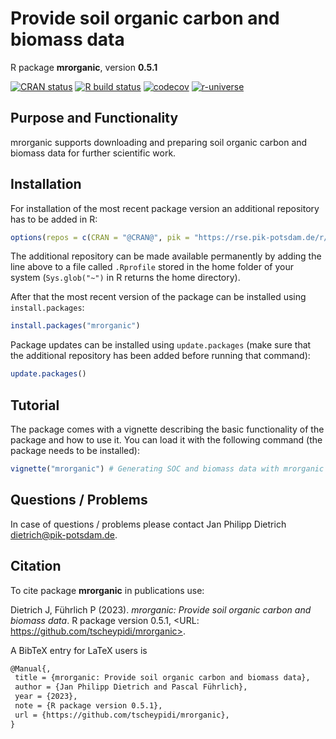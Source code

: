 # Provide soil organic carbon and biomass data

R package **mrorganic**, version **0.5.1**

[![CRAN status](https://www.r-pkg.org/badges/version/mrorganic)](https://cran.r-project.org/package=mrorganic)  [![R build status](https://github.com/tscheypidi/mrorganic/workflows/check/badge.svg)](https://github.com/tscheypidi/mrorganic/actions) [![codecov](https://codecov.io/gh/tscheypidi/mrorganic/branch/master/graph/badge.svg)](https://app.codecov.io/gh/tscheypidi/mrorganic) [![r-universe](https://pik-piam.r-universe.dev/badges/mrorganic)](https://pik-piam.r-universe.dev/builds)

## Purpose and Functionality

mrorganic supports downloading and preparing soil organic carbon
    and biomass data for further scientific work.


## Installation

For installation of the most recent package version an additional repository has to be added in R:

```r
options(repos = c(CRAN = "@CRAN@", pik = "https://rse.pik-potsdam.de/r/packages"))
```
The additional repository can be made available permanently by adding the line above to a file called `.Rprofile` stored in the home folder of your system (`Sys.glob("~")` in R returns the home directory).

After that the most recent version of the package can be installed using `install.packages`:

```r 
install.packages("mrorganic")
```

Package updates can be installed using `update.packages` (make sure that the additional repository has been added before running that command):

```r 
update.packages()
```

## Tutorial

The package comes with a vignette describing the basic functionality of the package and how to use it. You can load it with the following command (the package needs to be installed):

```r
vignette("mrorganic") # Generating SOC and biomass data with mrorganic
```

## Questions / Problems

In case of questions / problems please contact Jan Philipp Dietrich <dietrich@pik-potsdam.de>.

## Citation

To cite package **mrorganic** in publications use:

Dietrich J, Führlich P (2023). _mrorganic: Provide soil organic carbon and biomass data_. R package version 0.5.1, <URL: https://github.com/tscheypidi/mrorganic>.

A BibTeX entry for LaTeX users is

 ```latex
@Manual{,
  title = {mrorganic: Provide soil organic carbon and biomass data},
  author = {Jan Philipp Dietrich and Pascal Führlich},
  year = {2023},
  note = {R package version 0.5.1},
  url = {https://github.com/tscheypidi/mrorganic},
}
```
